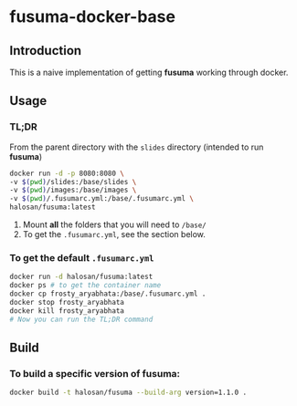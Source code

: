 # fusuma-docker-base

## Introduction
This is a naive implementation of getting **fusuma** working through docker.

## Usage

### TL;DR

From the parent directory with the `slides` directory (intended to run **fusuma**)

  ```bash
  docker run -d -p 8080:8080 \
  -v $(pwd)/slides:/base/slides \
  -v $(pwd)/images:/base/images \
  -v $(pwd)/.fusumarc.yml:/base/.fusumarc.yml \
  halosan/fusuma:latest
  ```

  1. Mount **all** the folders that you will need to `/base/`
  2. To get the `.fusumarc.yml`, see the section below.


### To get the default `.fusumarc.yml`

  ```bash
  docker run -d halosan/fusuma:latest
  docker ps # to get the container name
  docker cp frosty_aryabhata:/base/.fusumarc.yml .
  docker stop frosty_aryabhata
  docker kill frosty_aryabhata
  # Now you can run the TL;DR command
  ```

## Build

### To build a specific version of fusuma:

```bash
docker build -t halosan/fusuma --build-arg version=1.1.0 .
```

